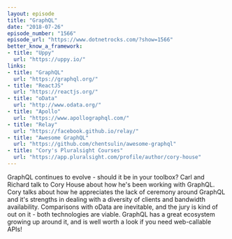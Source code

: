 ```yaml
---
layout: episode
title: "GraphQL"
date: "2018-07-26"
episode_number: "1566"
episode_url: "https://www.dotnetrocks.com/?show=1566"
better_know_a_framework:
- title: "Uppy"
  url: "https://uppy.io/"
links:
- title: "GraphQL"
  url: "https://graphql.org/"
- title: "ReactJS"
  url: "https://reactjs.org/"
- title: "oData"
  url: "http://www.odata.org/"
- title: "Apollo"
  url: "https://www.apollographql.com/"
- title: "Relay"
  url: "https://facebook.github.io/relay/"
- title: "Awesome GraphQL"
  url: "https://github.com/chentsulin/awesome-graphql"
- title: "Cory's Pluralsight Courses"
  url: "https://app.pluralsight.com/profile/author/cory-house"
---
```


GraphQL continues to evolve - should it be in your toolbox? Carl and Richard talk to Cory House about how he's been working with GraphQL. Cory talks about how he appreciates the lack of ceremony around GraphQL and it's strengths in dealing with a diversity of clients and bandwidth availability. Comparisons with oData are inevitable, and the jury is kind of out on it - both technologies are viable. GraphQL has a great ecosystem growing up around it, and is well worth a look if you need web-callable APIs!
